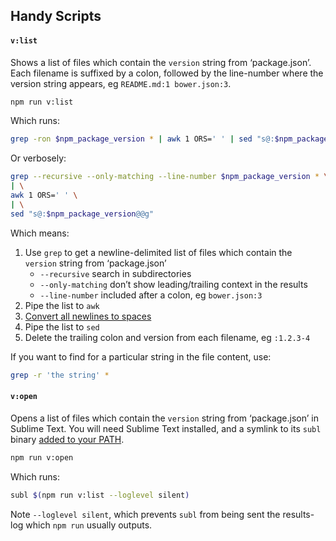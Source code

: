 Handy Scripts
-------------

#### `v:list`
Shows a list of files which contain the `version` string from ‘package.json’. 
Each filename is suffixed by a colon, followed by the line-number where the 
version string appears, eg `README.md:1 bower.json:3`. 

```bash
npm run v:list
```

Which runs: 

```bash
grep -ron $npm_package_version * | awk 1 ORS=' ' | sed "s@:$npm_package_version@@g"
```

Or verbosely: 

```bash
grep --recursive --only-matching --line-number $npm_package_version * \
| \
awk 1 ORS=' ' \
| \
sed "s@:$npm_package_version@@g"
```

Which means: 

1.  Use `grep` to get a newline-delimited list of files which contain the 
    `version` string from ‘package.json’
    - `--recursive` search in subdirectories
    - `--only-matching` don’t show leading/trailing context in the results
    - `--line-number` included after a colon, eg `bower.json:3`
2.  Pipe the list to `awk`
3.  [Convert all newlines to spaces](http://goo.gl/1WNas5)
4.  Pipe the list to `sed`
3.  Delete the trailing colon and version from each filename, eg `:1.2.3-4`

If you want to find for a particular string in the file content, use:
```bash
grep -r 'the string' *
```




#### `v:open`
Opens a list of files which contain the `version` string from ‘package.json’ in 
Sublime Text. You will need Sublime Text installed, and a symlink to its `subl` 
binary [added to your PATH](http://goo.gl/wJqkjY). 

```bash
npm run v:open
```

Which runs: 

```bash
subl $(npm run v:list --loglevel silent)
```

Note `--loglevel silent`, which prevents `subl` from being sent the results-log 
which `npm run` usually outputs. 




